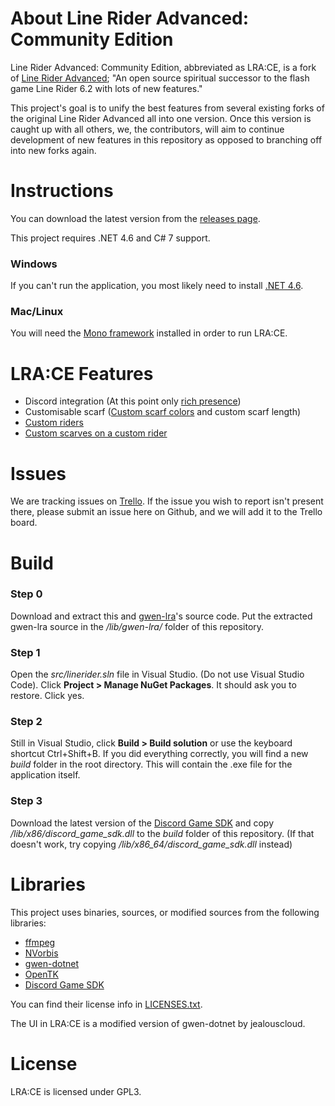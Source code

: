 # About Line Rider Advanced: Community Edition
Line Rider Advanced: Community Edition, abbreviated as LRA:CE, is a fork of [Line Rider Advanced](https://github.com/jealouscloud/linerider-advanced); "An open source spiritual successor to the flash game Line Rider 6.2 with lots of new features."

This project's goal is to unify the best features from several existing forks of the original Line Rider Advanced all into one version. Once this version is caught up with all others, we, the contributors, will aim to continue development of new features in this repository as opposed to branching off into new forks again.

# Instructions
You can download the latest version from the [releases page](https://github.com/RatherBeLunar/LRA-Community-Edition/releases).

This project requires .NET 4.6 and C# 7 support.

### Windows
If you can't run the application, you most likely need to install [.NET 4.6](https://www.microsoft.com/en-us/download/details.aspx?id=48130).
### Mac/Linux
You will need the [Mono framework](http://www.mono-project.com/download/stable/) installed in order to run LRA:CE.

# LRA:CE Features
* Discord integration (At this point only [rich presence](https://i.ibb.co/8s4NC1X/image.png))
* Customisable scarf ([Custom scarf colors](https://github.com/RatherBeLunar/LRA-Community-Edition/tree/master/Examples/Scarves/README.md) and custom scarf length)
* [Custom riders](https://github.com/RatherBeLunar/LRA-Community-Edition/tree/master/Examples/Riders/README.md)
* [Custom scarves on a custom rider](https://github.com/RatherBeLunar/LRA-Community-Edition/tree/master/Examples/Riders/Bosh-Custom-Scarf-On-Png-Example/README.md)

# Issues
We are tracking issues on [Trello](https://trello.com/b/0RGXoFZQ/lra-community-edition). If the issue you wish to report isn't present there, please submit an issue here on Github, and we will add it to the Trello board.

# Build
### Step 0
Download and extract this and [gwen-lra](https\://github.com/jealouscloud/gwen-lra/tree/dbe3e84568b163f3e20cd876672fc1b3b0e40873)'s source code. Put the extracted gwen-lra source in the */lib/gwen-lra/* folder of this repository.

### Step 1
Open the *src/linerider.sln* file in Visual Studio. (Do not use Visual Studio Code). Click **Project > Manage NuGet Packages**. It should ask you to restore. Click yes.

### Step 2
Still in Visual Studio, click **Build > Build solution** or use the keyboard shortcut Ctrl+Shift+B. If you did everything correctly, you will find a new *build* folder in the root directory. This will contain the .exe file for the application itself.

### Step 3
Download the latest version of the [Discord Game SDK](https://dl-game-sdk.discordapp.net/latest/discord_game_sdk.zip) and copy */lib/x86/discord_game_sdk.dll* to the *build* folder of this repository. (If that doesn't work, try copying */lib/x86_64/discord_game_sdk.dll* instead)

# Libraries
This project uses binaries, sources, or modified sources from the following libraries:

* [ffmpeg](https://ffmpeg.org/)
* [NVorbis](https://github.com/ioctlLR/NVorbis)
* [gwen-dotnet](https://code.google.com/archive/p/gwen-dotnet/)
* [OpenTK](https://github.com/opentk/opentk)
* [Discord Game SDK](https://discord.com/)

You can find their license info in [LICENSES.txt](https://github.com/RatherBeLunar/LRA-Community-Edition/blob/master/LICENSES.txt).

The UI in LRA:CE is a modified version of gwen-dotnet by jealouscloud.

# License
LRA:CE is licensed under GPL3.
